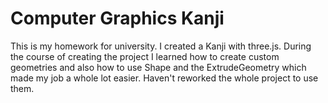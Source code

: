 # Computer Graphics Kanji
This is my homework for university. I created a Kanji with three.js. During the course of creating the project I learned how to create custom geometries and also how to use Shape and the ExtrudeGeometry which made my job a whole lot easier. Haven't reworked the whole project to use them.

